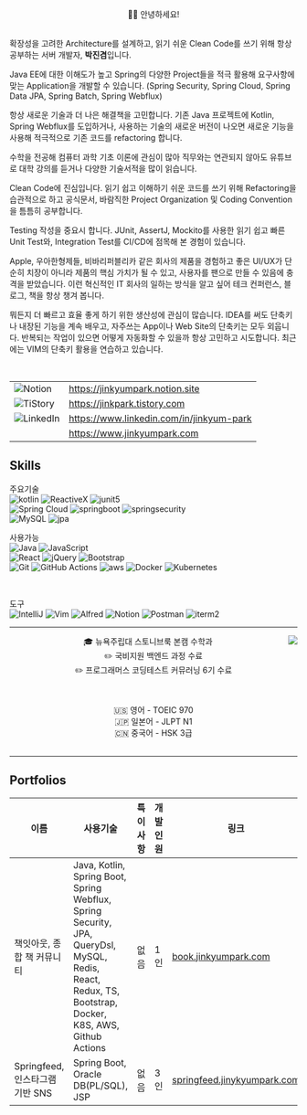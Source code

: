 <p align="center">  
  🙋‍♂️ 안녕하세요!
  <br/><br/>
  
  확장성을 고려한 Architecture를 설계하고, 읽기 쉬운 Clean Code를 쓰기 위해 항상 공부하는 서버 개발자, <b>박진겸</b>입니다.
  <br/>
  
  Java EE에 대한 이해도가 높고 Spring의 다양한 Project들을 적극 활용해 요구사항에 맞는 Application을 개발할 수 있습니다.
  (Spring Security, Spring Cloud, Spring Data JPA, Spring Batch, Spring Webflux)
  <br/>
  
  항상 새로운 기술과 더 나은 해결책을 고민합니다. 
  기존 Java 프로젝트에 Kotlin, Spring Webflux를 도입하거나, 사용하는 기술의 새로운 버전이 나오면 새로운 기능을 사용해 적극적으로 기존 코드를 refactoring 합니다.
  <br/>
  
  수학을 전공해 컴퓨터 과학 기초 이론에 관심이 많아 직무와는 연관되지 않아도 유튜브로 대학 강의를 듣거나 다양한 기술서적을 많이 읽습니다.
  <br/>
  
  Clean Code에 진심입니다. 읽기 쉽고 이해하기 쉬운 코드를 쓰기 위해 Refactoring을 습관적으로 하고 공식문서, 바람직한 Project Organization 및 Coding Convention을 틈틈히 공부합니다.
  <br/>
  
  Testing 작성을 중요시 합니다. JUnit, AssertJ, Mockito를 사용한 읽기 쉽고 빠른 Unit Test와, Integration Test를 CI/CD에 점목해 본 경험이 있습니다.
  <br/>
  
  Apple, 우아한형제들, 비바리퍼블리카 같은 회사의 제품을 경험하고 좋은 UI/UX가 단순히 치장이 아니라 제품의 핵심 가치가 될 수 있고, 
  사용자를 팬으로 만들 수 있음에 충격을 받았습니다. 이런 혁신적인 IT 회사의 일하는 방식을 알고 싶어 테크 컨퍼런스, 블로그, 책을 항상 챙겨 봅니다.
  <br/>
  
  뭐든지 더 빠르고 효율 좋게 하기 위한 생산성에 관심이 많습니다. 
  IDEA를 써도 단축키나 내장된 기능을 계속 배우고, 자주쓰는 App이나 Web Site의 단축키는 모두 외웁니다. 
  반복되는 작업이 있으면 어떻게 자동화할 수 있을까 항상 고민하고 시도합니다. 최근에는 VIM의 단축키 활용을 연습하고 있습니다.
  <br/>
</p>

<br/>

<div align="center">
  
| | |
| -- | -- |
| ![Notion](https://img.shields.io/badge/notion-%23000000?style=for-the-badge&logo=notion&logoColor=white&link=https://jinkyumpark.notion.site") | https://jinkyumpark.notion.site |
| ![TiStory](https://img.shields.io/badge/Tistory-%23000000.svg?style=for-the-badge&logo=tistory&logoColor=white) | https://jinkpark.tistory.com |
| ![LinkedIn](https://img.shields.io/badge/linkedin-%230077B5.svg?style=for-the-badge&logo=linkedin&logoColor=white) | https://www.linkedin.com/in/jinkyum-park | 
| | https://www.jinkyumpark.com | 
  
</div>

## Skills

주요기술<br/>
![kotlin](https://img.shields.io/badge/Kotlin-0095D5?&style=for-the-badge&logo=kotlin&logoColor=white)
![ReactiveX](https://img.shields.io/badge/ReactiveX(Webflux)-B7178C?style=for-the-badge&logo=ReactiveX&logoColor=white)
![junit5](https://img.shields.io/badge/JUnit5-25A162?style=for-the-badge&logo=JUnit5&logoColor=white)
<br/>
![Spring Cloud](https://img.shields.io/badge/SpringCloud-%236DB33F.svg?style=for-the-badge&logo=spring&logoColor=white)
![springboot](https://img.shields.io/badge/Springboot-6DB33F?style=for-the-badge&logo=SpringBoot&logoColor=white)
![springsecurity](https://img.shields.io/badge/Spring_Security-6DB33F?style=for-the-badge&logo=Spring-Security&logoColor=white)
<br/>
![MySQL](https://img.shields.io/badge/MySQL-4479A1?style=for-the-badge&logo=MySQL&logoColor=white)
![jpa](https://img.shields.io/badge/JPA-%236DB33F.svg?style=for-the-badge&logo=spring&logoColor=white)
<br/>

사용가능<br/>
![Java](https://img.shields.io/badge/Java-ED8B00?style=for-the-badge&logo=java&logoColor=white)
![JavaScript](https://img.shields.io/badge/javascript-F7DF1E?style=for-the-badge&logo=javascript&logoColor=white)
<br/>
![React](https://img.shields.io/badge/React-007396?style=for-the-badge&logo=React&logoColor=white)
![jQuery](https://img.shields.io/badge/jQuery-0769AD?style=for-the-badge&logo=jQuery)
![Bootstrap](https://img.shields.io/badge/bootstrap-7952B3?style=for-the-badge&logo=bootstrap&logoColor=white)
<br/>
![Git](https://img.shields.io/badge/Git-F05032?style=for-the-badge&logo=Git&logoColor=white)
![GitHub Actions](https://img.shields.io/badge/github%20actions-%232671E5.svg?style=for-the-badge&logo=githubactions&logoColor=white)
![aws](https://img.shields.io/badge/Amazon_AWS-FF9900?style=for-the-badge&logo=amazonaws&logoColor=white)
![Docker](https://img.shields.io/badge/Docker-2496ED?style=for-the-badge&logo=Docker&logoColor=white)
![Kubernetes](https://img.shields.io/badge/kubernetes-%23326ce5.svg?style=for-the-badge&logo=kubernetes&logoColor=white)

<br/>

도구 <br/>
![IntelliJ](https://img.shields.io/badge/IntelliJ-000000.svg?style=for-the-badge&logo=intellij-idea&logoColor=white)
![Vim](https://img.shields.io/badge/Vim-019733?style=for-the-badge&logo=Vim&logoColor=white)
![Alfred](https://img.shields.io/badge/alfred-%235C1F87.svg?style=for-the-badge&logo=alfred)
![Notion](https://img.shields.io/badge/Notion-%23000000.svg?style=for-the-badge&logo=notion&logoColor=white)
![Postman](https://img.shields.io/badge/Postman-FF6C37?style=for-the-badge&logo=postman&logoColor=white)
![iterm2](https://img.shields.io/badge/iterm2-%23000000?style=for-the-badge&logo=iterm2&logoColor=white)

<hr/>

<div align="center">
<img align="right" src="https://github-readme-stats-sigma-five.vercel.app/api/top-langs/?username=jinkyumpark&langs_count=8&layout=compact&theme=dracula"/>

🎓 뉴욕주립대 스토니브룩 본캠 수학과
  <br/>
✏️ 국비지원 백엔드 과정 수료 <br/>
✏️ 프로그래머스 코딩테스트 커뮤러닝 6기 수료
  
  <br/>
  
🇺🇸 영어 - TOEIC 970
  <br/>
🇯🇵 일본어 - JLPT N1
  <br/>
🇨🇳 중국어 - HSK 3급
  <br/><br/>
</div>

<hr/>

## Portfolios

| 이름                                | 사용기술                                                                                                                                                                             | 특이사항 | 개발인원 | 링크                                                             |
| ----------------------------------- | ------------------------------------------------------------------------------------------------------------------------------------------------------------------------------------ | -------- | -------- | ---------------------------------------------------------------- |
| 책잇아웃, 종합 책 커뮤니티         | Java, Kotlin, Spring Boot, Spring Webflux, Spring Security, JPA, QueryDsl, MySQL, Redis, React, Redux, TS, Bootstrap, Docker, K8S, AWS, Github Actions | 없음     | 1인      | [book.jinkyumpark.com](https://book.jinkyumpark.com)             |
| Springfeed, 인스타그램 기반 SNS     | Spring Boot, Oracle DB(PL/SQL), JSP                                                                                                                                                  | 없음     | 3인      | [springfeed.jinykyumpark.com](http://springfeed.jinkyumpark.com) |
